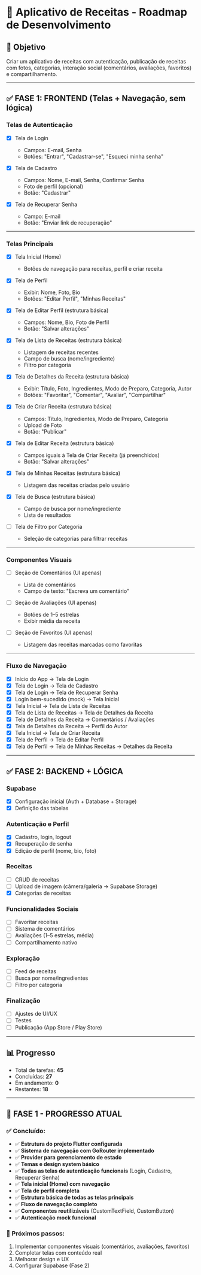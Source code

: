 # 📱 Aplicativo de Receitas - Roadmap de Desenvolvimento

## 🎯 Objetivo
Criar um aplicativo de receitas com autenticação, publicação de receitas com fotos, categorias, interação social (comentários, avaliações, favoritos) e compartilhamento.  

---

## ✅ FASE 1: FRONTEND (Telas + Navegação, sem lógica)

### Telas de Autenticação
- [x] Tela de Login  
  - Campos: E-mail, Senha  
  - Botões: "Entrar", "Cadastrar-se", "Esqueci minha senha"  

- [x] Tela de Cadastro  
  - Campos: Nome, E-mail, Senha, Confirmar Senha  
  - Foto de perfil (opcional)  
  - Botão: "Cadastrar"  

- [x] Tela de Recuperar Senha  
  - Campo: E-mail  
  - Botão: "Enviar link de recuperação"  

---

### Telas Principais
- [x] Tela Inicial (Home)  
  - Botões de navegação para receitas, perfil e criar receita  

- [x] Tela de Perfil  
  - Exibir: Nome, Foto, Bio  
  - Botões: "Editar Perfil", "Minhas Receitas"  

- [x] Tela de Editar Perfil (estrutura básica)
  - Campos: Nome, Bio, Foto de Perfil  
  - Botão: "Salvar alterações"  

- [x] Tela de Lista de Receitas (estrutura básica)
  - Listagem de receitas recentes  
  - Campo de busca (nome/ingrediente)  
  - Filtro por categoria  

- [x] Tela de Detalhes da Receita (estrutura básica)
  - Exibir: Título, Foto, Ingredientes, Modo de Preparo, Categoria, Autor  
  - Botões: "Favoritar", "Comentar", "Avaliar", "Compartilhar"  

- [x] Tela de Criar Receita (estrutura básica)
  - Campos: Título, Ingredientes, Modo de Preparo, Categoria  
  - Upload de Foto  
  - Botão: "Publicar"  

- [x] Tela de Editar Receita (estrutura básica)
  - Campos iguais à Tela de Criar Receita (já preenchidos)  
  - Botão: "Salvar alterações"  

- [x] Tela de Minhas Receitas (estrutura básica)
  - Listagem das receitas criadas pelo usuário  

- [x] Tela de Busca (estrutura básica)
  - Campo de busca por nome/ingrediente  
  - Lista de resultados  

- [ ] Tela de Filtro por Categoria  
  - Seleção de categorias para filtrar receitas  

---

### Componentes Visuais
- [ ] Seção de Comentários (UI apenas)  
  - Lista de comentários  
  - Campo de texto: "Escreva um comentário"  

- [ ] Seção de Avaliações (UI apenas)  
  - Botões de 1–5 estrelas  
  - Exibir média da receita  

- [ ] Seção de Favoritos (UI apenas)  
  - Listagem das receitas marcadas como favoritas  

---

### Fluxo de Navegação
- [x] Início do App → Tela de Login  
- [x] Tela de Login → Tela de Cadastro  
- [x] Tela de Login → Tela de Recuperar Senha  
- [x] Login bem-sucedido (mock) → Tela Inicial  
- [x] Tela Inicial → Tela de Lista de Receitas  
- [x] Tela de Lista de Receitas → Tela de Detalhes da Receita  
- [x] Tela de Detalhes da Receita → Comentários / Avaliações  
- [x] Tela de Detalhes da Receita → Perfil do Autor  
- [x] Tela Inicial → Tela de Criar Receita  
- [x] Tela de Perfil → Tela de Editar Perfil  
- [x] Tela de Perfil → Tela de Minhas Receitas → Detalhes da Receita  

---

## ✅ FASE 2: BACKEND + LÓGICA

### Supabase
- [x] Configuração inicial (Auth + Database + Storage)  
- [x] Definição das tabelas  

### Autenticação e Perfil
- [x] Cadastro, login, logout
- [x] Recuperação de senha
- [x] Edição de perfil (nome, bio, foto)  

### Receitas
- [ ] CRUD de receitas  
- [ ] Upload de imagem (câmera/galeria → Supabase Storage)  
- [x] Categorias de receitas  

### Funcionalidades Sociais
- [ ] Favoritar receitas  
- [ ] Sistema de comentários  
- [ ] Avaliações (1–5 estrelas, média)  
- [ ] Compartilhamento nativo  

### Exploração
- [ ] Feed de receitas  
- [ ] Busca por nome/ingredientes  
- [ ] Filtro por categoria  

### Finalização
- [ ] Ajustes de UI/UX  
- [ ] Testes  
- [ ] Publicação (App Store / Play Store)  

---

## 📊 Progresso
- Total de tarefas: **45**
- Concluídas: **27**
- Em andamento: **0**
- Restantes: **18**

---

## 🎉 FASE 1 - PROGRESSO ATUAL

### ✅ Concluído:
- ✅ **Estrutura do projeto Flutter configurada**
- ✅ **Sistema de navegação com GoRouter implementado**
- ✅ **Provider para gerenciamento de estado**
- ✅ **Temas e design system básico**
- ✅ **Todas as telas de autenticação funcionais** (Login, Cadastro, Recuperar Senha)
- ✅ **Tela inicial (Home) com navegação**
- ✅ **Tela de perfil completa**
- ✅ **Estrutura básica de todas as telas principais**
- ✅ **Fluxo de navegação completo**
- ✅ **Componentes reutilizáveis** (CustomTextField, CustomButton)
- ✅ **Autenticação mock funcional**

### 🔄 Próximos passos:
1. Implementar componentes visuais (comentários, avaliações, favoritos)
2. Completar telas com conteúdo real
3. Melhorar design e UX
4. Configurar Supabase (Fase 2)  
